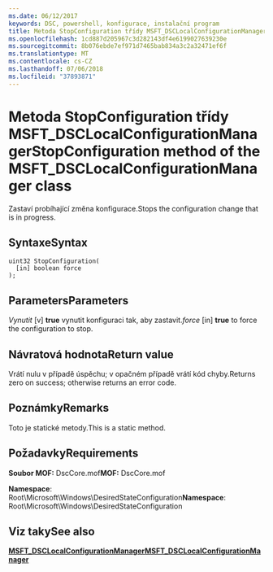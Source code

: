 ```yaml
---
ms.date: 06/12/2017
keywords: DSC, powershell, konfigurace, instalační program
title: Metoda StopConfiguration třídy MSFT_DSCLocalConfigurationManager
ms.openlocfilehash: 1cd887d205967c3d282143df4e6199027639230e
ms.sourcegitcommit: 8b076ebde7ef971d7465bab834a3c2a32471ef6f
ms.translationtype: MT
ms.contentlocale: cs-CZ
ms.lasthandoff: 07/06/2018
ms.locfileid: "37893871"
---
```

# <a name="stopconfiguration-method-of-the-msftdsclocalconfigurationmanager-class"></a><span data-ttu-id="1ec36-103">Metoda StopConfiguration třídy MSFT_DSCLocalConfigurationManager</span><span class="sxs-lookup"><span data-stu-id="1ec36-103">StopConfiguration method of the MSFT_DSCLocalConfigurationManager class</span></span>

<span data-ttu-id="1ec36-104">Zastaví probíhající změna konfigurace.</span><span class="sxs-lookup"><span data-stu-id="1ec36-104">Stops the configuration change that is in progress.</span></span>

## <a name="syntax"></a><span data-ttu-id="1ec36-105">Syntaxe</span><span class="sxs-lookup"><span data-stu-id="1ec36-105">Syntax</span></span>

```mof
uint32 StopConfiguration(
  [in] boolean force
);
```

## <a name="parameters"></a><span data-ttu-id="1ec36-106">Parameters</span><span class="sxs-lookup"><span data-stu-id="1ec36-106">Parameters</span></span>

<span data-ttu-id="1ec36-107">*Vynutit* \[v\] **true** vynutit konfiguraci tak, aby zastavit.</span><span class="sxs-lookup"><span data-stu-id="1ec36-107">*force* \[in\] **true** to force the configuration to stop.</span></span>

## <a name="return-value"></a><span data-ttu-id="1ec36-108">Návratová hodnota</span><span class="sxs-lookup"><span data-stu-id="1ec36-108">Return value</span></span>

<span data-ttu-id="1ec36-109">Vrátí nulu v případě úspěchu; v opačném případě vrátí kód chyby.</span><span class="sxs-lookup"><span data-stu-id="1ec36-109">Returns zero on success; otherwise returns an error code.</span></span>

## <a name="remarks"></a><span data-ttu-id="1ec36-110">Poznámky</span><span class="sxs-lookup"><span data-stu-id="1ec36-110">Remarks</span></span>

<span data-ttu-id="1ec36-111">Toto je statické metody.</span><span class="sxs-lookup"><span data-stu-id="1ec36-111">This is a static method.</span></span>

## <a name="requirements"></a><span data-ttu-id="1ec36-112">Požadavky</span><span class="sxs-lookup"><span data-stu-id="1ec36-112">Requirements</span></span>

<span data-ttu-id="1ec36-113">**Soubor MOF:** DscCore.mof</span><span class="sxs-lookup"><span data-stu-id="1ec36-113">**MOF:** DscCore.mof</span></span>

<span data-ttu-id="1ec36-114">**Namespace**: Root\Microsoft\Windows\DesiredStateConfiguration</span><span class="sxs-lookup"><span data-stu-id="1ec36-114">**Namespace**: Root\Microsoft\Windows\DesiredStateConfiguration</span></span>

## <a name="see-also"></a><span data-ttu-id="1ec36-115">Viz taky</span><span class="sxs-lookup"><span data-stu-id="1ec36-115">See also</span></span>

[<span data-ttu-id="1ec36-116">**MSFT_DSCLocalConfigurationManager**</span><span class="sxs-lookup"><span data-stu-id="1ec36-116">**MSFT_DSCLocalConfigurationManager**</span></span>](msft-dsclocalconfigurationmanager.md)